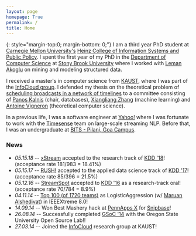 ```yaml
---
layout: page
homepage: True
permalink: /
title: Home
---
```


{: style="margin-top:0; margin-bottom: 0;"}
I am a third year PhD student at [Carnegie Mellon University's][12]
[Heinz College of Information Systems and Public Policy][13].
I spent the first year of my PhD in the [Department of Computer Science][14]
at [Stony Brook University][9] where I worked with [Leman Akoglu][10] on mining and
modeling structured data.

I received a master's in computer science from [KAUST][2], where I was part of the
[InfoCloud group][1]. I defended my thesis on the theoretical problem of
[scheduling broadcasts in a network of timelines][11] to a committee consisting of
[Panos Kalnis][3] (chair, databases), [Xiangliang Zhang][5] (machine learning) and
[Antoine Vigneron][15] (theoretical computer science).

In a previous life, I was a software engineer at [Yahoo!][6] where I was fortunate to
work with the [Timesense](/yahoo/) team on large-scale streaming NLP.
Before that, I was an undergraduate at [BITS - Pilani, Goa Campus][4].

### News

   * *05.15.18* -- [xStream](https://cmuxstream.github.io/) accepted to the research track of [KDD '18](http://www.kdd.org/kdd2018/)! (acceptance rate 181/983 = 18.41%)
   * *05.15.17* -- [RUSH!](https://github/com/emaadmanzoor/rush) accepted to the applied data science track of [KDD '17](http://www.kdd.org/kdd2017/)! (acceptance rate 85/396 = 21.5%)
   * *05.12.16* -- [StreamSpot](http://sbustreamspot.github.io/) accepted to [KDD '16](http://www.kdd.org/kdd2016/) as a research-track oral! (acceptance rate 70/784 = 8.9%)
   * *04.11.14* -- [Top 100 (of 1720 teams)](http://www.ieee.org/membership_services/membership/students/competitions/xtreme/xtreme8ranking_overall.pdf) as LogisticAggression (w/ [Maruan Alshedivat](http://maruan.alshedivat.com)) in IEEEXtreme 8.0!
   * *14.09.14* -- Won Best Mashery hack at [PennApps X](http://2014f.pennapps.com/) for [Snipbase](http://challengepost.com/software/snipbase)!
   * *26.08.14* -- Successfully completed [GSoC '14][7] with the Oregon State University Open Source Lab!! 
   * *27.03.14* -- Joined the [InfoCloud][1] research group at KAUST!

[1]: http://cloud.kaust.edu.sa/
[2]: http://www.kaust.edu.sa/
[3]: http://www.panoskalnis.com/
[4]: http://www.bits-pilani.ac.in/goa/
[5]: https://www.lri.fr/~xlzhang/
[6]: http://www.yahoo.com/
[7]: https://www.google-melange.com/gsoc/project/details/google/gsoc2014/emaadmanzoor/5693417237512192
[8]: http://www3.cs.stonybrook.edu/~leman/index.html
[9]: http://www.stonybrook.edu/
[10]: http://www.andrew.cmu.edu/user/lakoglu/
[11]: http://repository.kaust.edu.sa/kaust/handle/10754/552703
[12]: http://www.cmu.edu/
[13]: http://heinz.cmu.edu/
[14]: https://www.cs.stonybrook.edu/
[15]: http://algo.unist.ac.kr/members-2/antoine-vigneron/
